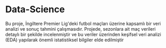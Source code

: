 # Data-Science
Bu proje, İngiltere Premier Lig'deki futbol maçları üzerine kapsamlı bir veri analizi ve sonuç tahmini çalışmasıdır. Projede, sezonlara ait maç verileri detaylı bir şekilde incelenmiştir ve bu veriler üzerinden keşifsel veri analizi (EDA) yapılarak önemli istatistiksel bilgiler elde edilmiştir
